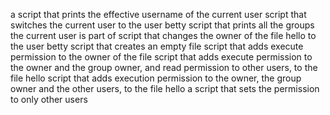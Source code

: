 a script that prints the effective username of the current user
 script that switches the current user to the user betty
script that prints all the groups the current user is part of
script that changes the owner of the file hello to the user betty
script that creates an empty file
script that adds execute permission to the owner of the file
script that adds execute permission to the owner and the group owner, and read permission to other users, to the file hello
script that adds execution permission to the owner, the group owner and the other users, to the file hello
a script that sets the permission to only other users
